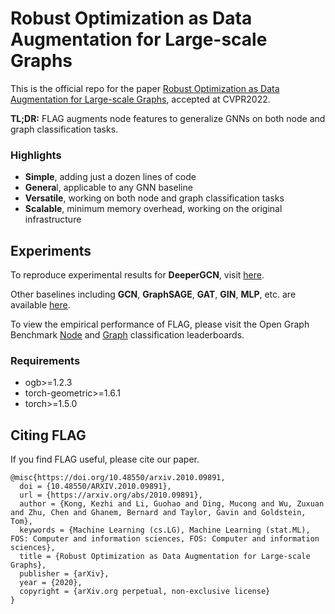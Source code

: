 # Robust Optimization as Data Augmentation for Large-scale Graphs

This is the official repo for the paper [Robust Optimization as Data Augmentation for Large-scale Graphs](https://arxiv.org/abs/2010.09891), accepted at CVPR2022.

**TL;DR:** FLAG augments node features to generalize GNNs on both node and graph classification tasks.

### Highlights

- **Simple**, adding just a dozen lines of code
- **Genera**l, applicable to any GNN baseline
- **Versatile**, working on both node and graph classification tasks
- **Scalable**, minimum memory overhead, working on the original infrastructure

## Experiments

To reproduce experimental results for **DeeperGCN**, visit [here](https://github.com/devnkong/FLAG/tree/main/deep_gcns_torch/examples/ogb).

Other baselines including **GCN**, **GraphSAGE**, **GAT**, **GIN**, **MLP**, etc. are available [here](https://github.com/devnkong/FLAG/tree/main/ogb).

To view the empirical performance of FLAG, please visit the Open Graph Benchmark [Node](https://ogb.stanford.edu/docs/leader_nodeprop/) and [Graph](https://ogb.stanford.edu/docs/leader_graphprop/) classification leaderboards.

### Requirements

- ogb>=1.2.3
- torch-geometric>=1.6.1
- torch>=1.5.0

## Citing FLAG

If you find FLAG useful, please cite our paper.

```
@misc{https://doi.org/10.48550/arxiv.2010.09891,
  doi = {10.48550/ARXIV.2010.09891},
  url = {https://arxiv.org/abs/2010.09891},
  author = {Kong, Kezhi and Li, Guohao and Ding, Mucong and Wu, Zuxuan and Zhu, Chen and Ghanem, Bernard and Taylor, Gavin and Goldstein, Tom},
  keywords = {Machine Learning (cs.LG), Machine Learning (stat.ML), FOS: Computer and information sciences, FOS: Computer and information sciences},
  title = {Robust Optimization as Data Augmentation for Large-scale Graphs},
  publisher = {arXiv},
  year = {2020},
  copyright = {arXiv.org perpetual, non-exclusive license}
}

```
